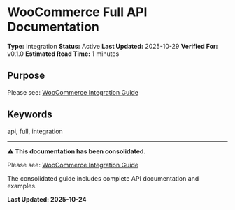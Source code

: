 # WooCommerce Full API Documentation

**Type:** Integration
**Status:** Active
**Last Updated:** 2025-10-29
**Verified For:** v0.1.0
**Estimated Read Time:** 1 minutes

## Purpose
Please see: [WooCommerce Integration Guide](02-FEATURES/woocommerce/README.md)

## Keywords
api, full, integration

---


**⚠️ This documentation has been consolidated.**

Please see: [WooCommerce Integration Guide](02-FEATURES/woocommerce/README.md)

The consolidated guide includes complete API documentation and examples.

**Last Updated: 2025-10-24**
